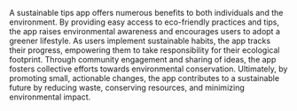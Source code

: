 A sustainable tips app offers numerous benefits to both individuals and the environment. By providing easy access to eco-friendly practices and tips, the app raises environmental awareness and encourages users to adopt a greener lifestyle. As users implement sustainable habits, the app tracks their progress, empowering them to take responsibility for their ecological footprint. Through community engagement and sharing of ideas, the app fosters collective efforts towards environmental conservation. Ultimately, by promoting small, actionable changes, the app contributes to a sustainable future by reducing waste, conserving resources, and minimizing environmental impact.
